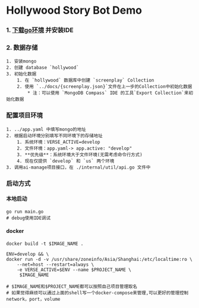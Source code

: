 # Hollywood Story Bot Demo

### 1. [下载go环境](https://go.dev/) 并安装IDE
### 2. 数据存储
    1. 安装mongo
    2. 创建 database `hollywood`
    3. 初始化数据
        1. 在 `hollywood` 数据库中创建 `screenplay` Collection
        2. 使用 `../docs/{screenplay.json}`文件在上一步的Collection中初始化数据
            * 注：可以使用 `MongoDB Compass` IDE 的工具`Export Collection`来初始化数据
### 配置项目环境
    1. ../app.yaml 中填写mongo的地址
    2. 根据启动环境分别填写不同环境下的存储地址
        1. 系统环境：VERSE_ACTIVE=develop
        2. 文件环境：app.yaml-> app.active: "develop"
        3. **优先级**：系统环境大于文件环境(无需考虑命令行方式)
        4. 现在仅提供 `develop` 和 `us` 两个环境
    3. 调用ai-manage项目接口，在 ./internal/util/api.go 文件中

### 启动方式
#### 本地启动
```shell
go run main.go
# debug使用IDE调试
```
#### docker

```shell
docker build -t $IMAGE_NAME .

ENV=develop && \
docker run -d -v /usr/share/zoneinfo/Asia/Shanghai:/etc/localtime:ro \
	--net=host --restart=always \
	-e VERSE_ACTIVE=$ENV --name $PROJECT_NAME \
	 $IMAGE_NAME

# $IMAGE_NAME和$PROJECT_NAME都可以按照自己项目管理取名
# 如果觉得麻烦可以通过上面的shell写一个docker-compose来管理,可以更好的管理控制 network，port，volume
```
